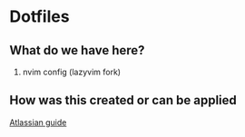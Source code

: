 # Dotfiles

## What do we have here?
1. nvim config (lazyvim fork)

## How was this created or can be applied
[Atlassian guide](https://www.atlassian.com/git/tutorials/dotfiles)
